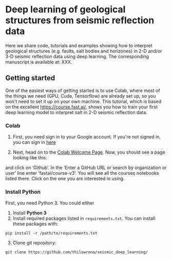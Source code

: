 # Deep learning of geological structures from seismic reflection data

Here we share code, tutorials and examples showing how to interpret geological structures (e.g. faults, salt bodies and horizones) in 2-D and/or 3-D seismic reflection data using deep learning. The corresponding manuscript is available at: XXX.

## Getting started
One of the easiest ways of getting started is to use Colab, where most of the things we need (GPU, Cuda, Tensorflow) are already set up, so you won't need to set it up on your own machine. This tutorial, which is based on the excellent https://course.fast.ai/, shows you how to train your first deep learning model to interpret salt in 2-D seismic reflection data.

### Colab ###
1. First, you need sign in to your Google account. If you're not signed in, you can sign in [here](https://myaccount.google.com/?utm_source=sign_in_no_continue)

2. Next, head on to the [Colab Welcome Page](https://colab.research.google.com/notebooks/welcome.ipynb#recent=true). Now, you should see a page looking like this:





and click on ‘Github’. In the ‘Enter a GitHub URL or search by organization or user’ line enter ‘fastai/course-v3’. You will see all the courses notebooks listed there. Click on the one you are interested in using.











### Install Python ###
First, you need Python 3. You could either 

1. Install **Python 3**
2. Install required packages listed in ```requirements.txt```. You can install these packages with:

``` pip install -r /path/to/requirements.txt ```

3. Clone git repository:

```git clone https://github.com/thilowrona/seismic_deep_learning/```
